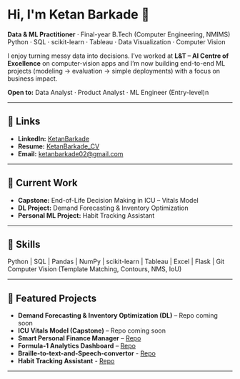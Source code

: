 # Hi, I'm Ketan Barkade 👋

**Data & ML Practitioner** · Final-year B.Tech (Computer Engineering, NMIMS)  
Python · SQL · scikit-learn · Tableau · Data Visualization · Computer Vision

I enjoy turning messy data into decisions. I’ve worked at **L&T – AI Centre of Excellence** on computer-vision apps and I’m now building end-to-end ML projects (modeling → evaluation → simple deployments) with a focus on business impact.

**Open to:** Data Analyst · Product Analyst · ML Engineer (Entry-level)n

---

## 🔗 Links
- **LinkedIn:** [KetanBarkade](https://www.linkedin.com/in/ketanbarkade/) 
- **Resume:** [KetanBarkade_CV](https://drive.google.com/file/d/153S52ulKQPeO9PvIousxAMSdQvnnAxHF/view?usp=drive_link)  
- **Email:** ketanbarkade02@gmail.com  

---

## 📌 Current Work
- **Capstone:** End-of-Life Decision Making in ICU – Vitals Model  
- **DL Project:** Demand Forecasting & Inventory Optimization
- **Personal ML Project:** Habit Tracking Assistant

---

## 📌 Skills
Python | SQL | Pandas | NumPy | scikit-learn | Tableau | Excel | Flask | Git  
Computer Vision (Template Matching, Contours, NMS, IoU)  

---

## 📌 Featured Projects
- **Demand Forecasting & Inventory Optimization (DL)** – Repo coming soon  
- **ICU Vitals Model (Capstone)** – Repo coming soon
- **Smart Personal Finance Manager** – [Repo](https://github.com/KINGERZ02/Smart-Personal-Finance-Manager)
- **Formula-1 Analytics Dashboard** – [Repo](https://github.com/KINGERZ02/F1-Dashboard)
- **Braille-to-text-and-Speech-convertor** - [Repo](https://github.com/KINGERZ02/Braille-to-text-and-Speech-convertor)
- **Habit Tracking Assistant** - [Repo](https://github.com/KINGERZ02/Habit-Tracking-Assistant)
 

---
